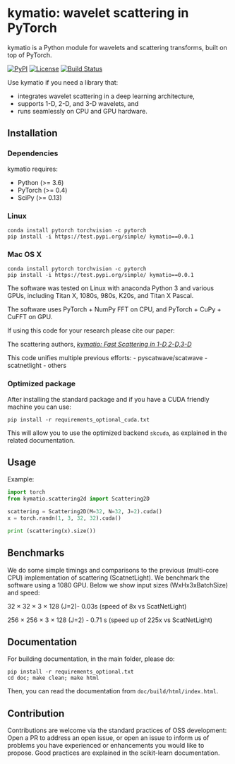 kymatio: wavelet scattering in PyTorch
======================================

kymatio is a Python module for wavelets and scattering transforms, built on top of PyTorch.

[![PyPI](https://img.shields.io/badge/python-3.6-blue.svg)]()
[![License](https://img.shields.io/badge/License-BSD%203--Clause-blue.svg)](https://opensource.org/licenses/BSD-3-Clause)
[![Build Status](https://travis-ci.org/kymatio/kymatio.svg?branch=master)](https://travis-ci.org/kymatio/kymatio)


Use kymatio if you need a library that:
* integrates wavelet scattering in a deep learning architecture,
* supports 1-D, 2-D, and 3-D wavelets, and
* runs seamlessly on CPU and GPU hardware.


## Installation

### Dependencies

kymatio requires:

* Python (>= 3.6)
* PyTorch (>= 0.4)
* SciPy (>= 0.13)



### Linux

```
conda install pytorch torchvision -c pytorch
pip install -i https://test.pypi.org/simple/ kymatio==0.0.1
```


### Mac OS X

```
conda install pytorch torchvision -c pytorch
pip install -i https://test.pypi.org/simple/ kymatio==0.0.1
```



The software was tested on Linux with anaconda Python 3 and
various GPUs, including Titan X, 1080s, 980s, K20s, and Titan X Pascal.

The software uses PyTorch + NumPy FFT on CPU, and PyTorch + CuPy + CuFFT on GPU.


If using this code for your research please cite our paper:

The scattering authors, [*kymatio: Fast Scattering in 1-D,2-D,3-D*]()

This code unifies multiple previous efforts:
    - pyscatwave/scatwave
    - scatnetlight 
    - others

### Optimized package

After installing the standard package and if you have a CUDA friendly machine you can use:

```
pip install -r requirements_optional_cuda.txt
```

This will allow you to use the optimized backend `skcuda`, as explained in the related documentation.
    

## Usage

Example:

```python
import torch
from kymatio.scattering2d import Scattering2D

scattering = Scattering2D(M=32, N=32, J=2).cuda()
x = torch.randn(1, 3, 32, 32).cuda()

print (scattering(x).size())
```

## Benchmarks
We do some simple timings and comparisons to the previous (multi-core CPU) implementation of scattering (ScatnetLight). We benchmark the software using a 1080 GPU. Below we show input sizes (WxHx3xBatchSize) and speed:

32 × 32 × 3 × 128 (J=2)- 0.03s (speed of 8x vs ScatNetLight)

256 × 256 × 3 × 128 (J=2) - 0.71 s (speed up of 225x vs ScatNetLight)


## Documentation

For building documentation, in the main folder, please do:

```
pip install -r requirements_optional.txt
cd doc; make clean; make html
```

Then, you can read the documentation from `doc/build/html/index.html`.

## Contribution

Contributions are welcome via the standard practices of OSS development: Open a PR to address an open issue, or open an issue to inform us of problems you have experienced or enhancements you would like to propose. Good practices are explained in the scikit-learn documentation.




